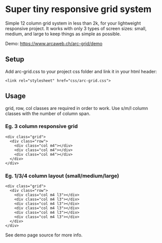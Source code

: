 # Super tiny responsive grid system
Simple 12 column grid system in less than 2k, for your lightweight responsive project. It works with only 3 types of screen sizes: small, medium, and large to keep things as simple as possible.

Demo: https://www.arcaweb.ch/arc-grid/demo

## Setup

Add arc-grid.css to your project css folder and link it in your html header:

```
<link rel="stylesheet" href="css/arc-grid.css">
```

## Usage

grid, row, col classes are required in order to work. Use s/m/l column classes with the number of column span.

### Eg. 3 column responsive grid
```
<div class="grid">
  <div class="row">
    <div class="col m4"></div>
    <div class="col m4"></div>
    <div class="col m4"></div>
  </div>
</div>
```

### Eg. 1/3/4 column layout (small/medium/large)
```
<div class="grid">
  <div class="row">
    <div class="col m4 l3"></div>
    <div class="col m4 l3"></div>
    <div class="col m4 l3"></div>
    <div class="col m4 l3"></div>
    <div class="col m4 l3"></div>
    <div class="col m4 l3"></div>
  </div>
</div>
```

See demo page source for more info.
